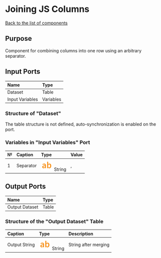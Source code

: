 # Joining JS Columns

[Back to the list of components](../README.md)

## Purpose

Component for combining columns into one row using an arbitrary separator.

## Input Ports

| Name              | Type      |
|:------------------|:--------- |
| Dataset  | Table     |
| Input Variables | Variables |

### Structure of "Dataset"

The table structure is not defined, auto-synchronization is enabled on the port.

### Variables in "Input Variables" Port

| № | Caption          | Type       | Value       |
|:--|:---------------|:--------------|:------------|
| 1 | Separator      | ![](./img/string.svg) String         | ,           |

## Output Ports

| Name                   | Type       |
|:-----------------------|:-----------|
| Output Dataset         | Table      |

### Structure of the "Output Dataset" Table

| Caption              | Type         | Description             |
|:-------------------|:-----|:------------------------|
| Output String      | ![](./img/string.svg) String      | String after merging    |
